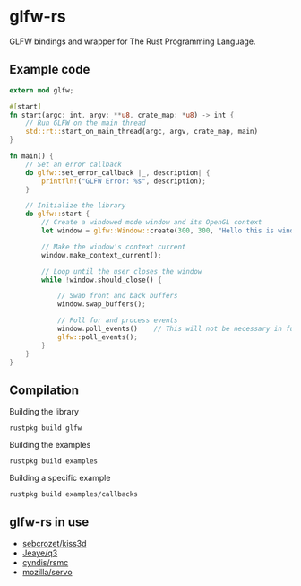 # glfw-rs

GLFW bindings and wrapper for The Rust Programming Language.

## Example code

~~~rust
extern mod glfw;

#[start]
fn start(argc: int, argv: **u8, crate_map: *u8) -> int {
    // Run GLFW on the main thread
    std::rt::start_on_main_thread(argc, argv, crate_map, main)
}

fn main() {
    // Set an error callback
    do glfw::set_error_callback |_, description| {
        printfln!("GLFW Error: %s", description);
    }

    // Initialize the library
    do glfw::start {
        // Create a windowed mode window and its OpenGL context
        let window = glfw::Window::create(300, 300, "Hello this is window", glfw::Windowed).unwrap();

        // Make the window's context current
        window.make_context_current();

        // Loop until the user closes the window
        while !window.should_close() {

            // Swap front and back buffers
            window.swap_buffers();

            // Poll for and process events
            window.poll_events()    // This will not be necessary in future versions
            glfw::poll_events();
        }
    }
}
~~~

## Compilation

Building the library
~~~
rustpkg build glfw
~~~

Building the examples
~~~
rustpkg build examples
~~~

Building a specific example
~~~
rustpkg build examples/callbacks
~~~

## glfw-rs in use

- [sebcrozet/kiss3d](https://github.com/sebcrozet/kiss3d)
- [Jeaye/q3](https://github.com/Jeaye/q3)
- [cyndis/rsmc](https://github.com/cyndis/rsmc/)
- [mozilla/servo](https://github.com/mozilla/servo)

